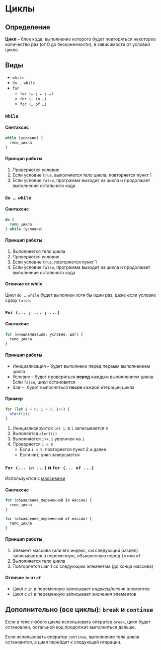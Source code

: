 # Циклы

## Определение

**Цикл** – блок кода, выполнение которого будет повторяться некоторое количество раз (от 0 до бесконечности), в зависимости от условий цикла.

## Виды

* `while`
* `do … while`
* `for`
  * `for (… ; … ; …)`
  * `for (… in …)`
  * `for (… of …)`

### `While`

#### Синтаксис

```javascript
while (условие) {
  тело_цикла
}
```

#### Принцип работы

1. Проверяется условие
2. Если условие `true`, выполняется тело цикла, повторяется пункт 1
3. Если условие `false`, программа выходит из цикла и продолжает выполнение остального кода

### `Do … while`

#### Синтаксис

```javascript
do {
  тело_цикла
} while (условие)
```

#### Принцип работы

1. Выполняется тело цикла
2. Проверяется условие
3. Если условие `true`, повторяется пункт 1
4. Если условие `false`, программа выходит из цикла и продолжает выполнение остального кода

#### Отличие от while

Цикл `do … while` будет выполнен хотя бы один раз, даже если условие сразу `false`.

### `For (... ; ... ; ...)`

#### Синтаксис

```javascript
for (инициализация; условие; шаг) {
  тело_цикла
}
```

#### Принцип работы

* Инициализация – будет выполнено перед первым выполнением цикла
* Условие – будет проверяться **перед** каждым выполнением цикла. Если `false`, цикл остановится
* Шаг –  будет выполняться **после** каждой итерации цикла

#### Пример

```javascript
for (let i = 0; i < 5; i++) {
  alert(i);
}
```

1. Инициализируется `let i`, в `i` записывается `0`
2. Выполяется `alert(i)`
3. Выполняется `i++`, `i` увеличен на `1`
4. Проверяется `i < 5`
   - Если `i < 5`, повторяется пункт 2 и далее
   - Если нет, цикл завершается

### `For (... in ...)` и `for (... of ...)`

Используются с [массивами](/arrays.md)

#### Синтаксис

```javascript
for (объявление_переменной in массив) {
  тело_цикла
}
```

```javascript
for (объявление_переменной of массив) {
  тело_цикла
}
```

#### Принцип работы

1. Элемент массива (или его индекс, см следующий раздел) записывается в переменную, объявленную перед `in` или `of`
2. Выполняется тело цикла
3. Повторяется шаг 1 со следующим элементом (до конца массива)

#### Отличие `in` от `of`

* Цикл с `in` в переменную записывает *индексы/ключи* элементов
* Цикл с `of` в переменную записывает *значения* элементов

## Дополнительно (все циклы): `break` и `continue`

Если в теле любого цикла использовать оператор `break`, цикл будет остановлен, остальной код продолжит выполняться дальше.

Если использовать оператор `continue`, выполнение тела цикла остановится, а цикл перейдет к следующей итерации.